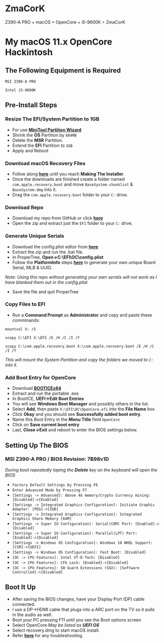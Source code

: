 # ZmaCorK
Z390-A PRO + macOS + OpenCore + i5-9600K = ZmaCorK
 
# My macOS 11.x OpenCore Hackintosh
 
## The Following Equipment is Required
 `MSI Z390-A PRO`

 `Intel i5-9600K`
 
## Pre-Install Steps
### Resize The EFI/System Partition to 1GB
- For use **[MiniTool Partition Wizard](https://www.partitionwizard.com/free-partition-manager.html)**
- Shrink the **OS** Partition by `884MB`
- Delete the **MSR** Partition.
- Extend the **EFI** Partition to `1GB`
- Apply and Reboot
 
### Download macOS Recovery Files
- Follow along **[here](https://dortania.github.io/OpenCore-Install-Guide/installer-guide/winblows-install.html#downloading-macos)** until you reach **Making The Installer**.
- Once the downloads are finished create a folder named `com.apple.recovery.boot` and move `BaseSystem.chunklist` & `BaseSystem.dmg` into it.
- Drag the `com.apple.recovery.boot` folder to your `C:` drive.
 
### Download Repo
- Download my repo from GitHub or click **[here](https://github.com/ZeroOneZero/ZmaCorK/archive/refs/heads/main.zip)**
- Open the zip and extract just the `EFI` folder to your `C:` drive.

### Generate Unique Serials
- Download the config.plist editor from **[here](https://github.com/corpnewt/ProperTree)**
- Extract the zip and run the .bat file.
- In ProperTree, **Open->C:\EFI\OC\config.plist**
- Follow the **PlatformInfo** steps **[here](https://dortania.github.io/OpenCore-Install-Guide/config.plist/coffee-lake.html#platforminfo)** to generate your own unique Board Serial, MLB & UUID.
 
*Note: Using this repo without generating your own serials will not work as I have blanked them out in the config.plist*
- Save the file and quit ProperTree

### Copy Files to EFI
- Run a **Command Prompt** as **Administrator** and copy and paste these commmands:

`mountvol X: /S`

`xcopy C:\EFI X:\EFI /E /H /C /I /Y`


`xcopy C:\com.apple.recovery.boot X:\com.apple.recovery.boot /E /H /C /I /Y`

*This will mount the System Partition and copy the folders we moved to `C:` into it.*
 
### Add Boot Entry for OpenCore
- Download **[BOOTICEx64](https://m.majorgeeks.com/index.php?ct=files&action=download&)**
- Extract and run the portable .exe
- In BootICE, **UEFI->Edit Boot Entries**
- You will see **Windows Boot Manager** and possibly others in the list.
- Select **Add**, then paste `X:\EFI\OC\OpenCore.efi` into the **File Name** box
- Click **Okay** and you should see **Successfully added boot entry**.
- Name this Boot Entry in the **Menu Title** field `OpenCore`
- Click on **Save current boot entry**
- Last, **Close->Exit** and reboot to enter the BIOS settings below.
 
## Setting Up The BIOS
 
### MSI Z390-A PRO / BIOS Revision: 7B98v1D
*During boot repeatedly taping the **Delete** key on the keyboard will open the BIOS*
 
- `Factory Default Settings by Pressing F6`
- `Enter Advanced Mode by Pressing F7`
- `[Settings -> Advanced]: Above 4G memory/Crypto Currency mining: [Disabled]->[Enabled]`
- `[Settings -> Integrated Graphics Configuration]: Initiate Graphic Adapter: [PEG]->[IGD]`
- `[Settings -> Integrated Graphics Configuration]: Integrated Graphics Share Memory [64M]`
- `[Settings -> Super IO Configuration]: Serial(COM) Port: [Enabled]->[Disabled]`
- `[Settings -> Super IO Configuration]: Parallel(LPT) Port: [Enabled]->[Disabled]`
- `[Settings -> Windows OS Configuration]: Windows 10 WHQL Support: [CSM]->[UEFI]`
- `[Settings -> Windows OS Configuration]: Fast Boot: [Disabled]`
- `[OC -> CPU Features]: Intel VT-D Tech: [Disabled]`
- `[OC -> CPU Features]: CFG Lock: [Enabled]->[Disabled]`
- `[OC -> CPU Features]: SW Guard Extensions (SGX): [Software Controlled]->[Disabled]`
 
## Boot It Up
- After saving the BIOS changes, have your Display Port (DP) cable connected.
- I use a DP->HDMI cable that plugs into a ARC port on the TV so it pulls in the audio as well.
- Boot your PC pressing F11 until you see the Boot options screen
- Select OpenCore
*May be listed as **UEFI OS***
- Select recovery.dmg to start macOS install.
- Refer **[here](https://dortania.github.io/OpenCore-Install-Guide/installation/installation-process.html#booting-the-opencore-usb)** for any troubleshooting.
